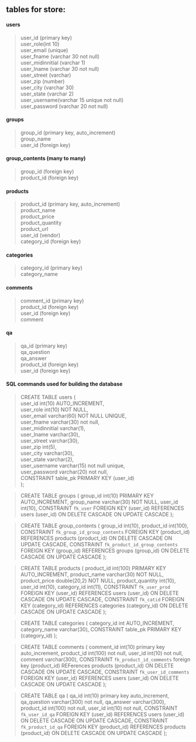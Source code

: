 ## tables for store:
#### users
> user_id (primary key)  
> user_role(int 10)  
> user_email (unique)  
> user_fname (varchar 30 not null)  
> user_midinnitial (varchar 1)  
> user_lname (varchar 30 not null)  
> user_street (varchar)  
> user_zip (number)  
> user_city (varchar 30)  
> user_state (varchar 2)  
> user_username(varchar 15 unique not null)  
> user_password (varchar 20 not null)  

#### groups
> group_id (primary key, auto_increment)  
> group_name  
> user_id (foreign key)  


#### group_contents (many to many)
> group_id (foreign key)  
> product_id (foreign key)  

#### products
> product_id (primary key, auto_increment)  
> product_name  
> product_price  
> product_quantity  
> product_url  
> user_id (vendor)  
> category_id (foreign key)  

#### categories
> category_id (primary key)  
> category_name  

#### comments
> comment_id (primary key)  
> product_id (foreign key)  
> user_id (foreign key)  
> comment  

#### qa
> qa_id (primary key)  
> qa_question  
> qa_answer  
> product_id (foreign key)  
> user_id (foreign key)  


#### SQL commands used for building the database
> CREATE TABLE users (  
> 	user_id int(10) AUTO_INCREMENT,  
> 	user_role int(10) NOT NULL,  
> 	user_email varchar(60) NOT NULL UNIQUE,  
> 	user_fname varchar(30) not null,  
> 	user_midinnitial varchar(1),  
> 	user_lname varchar(30),  
> 	user_street varchar(30),  
> 	user_zip int(5),  
> 	user_city varchar(30),  
> 	user_state varchar(2),  
> 	user_username varchar(15) not null unique,  
> 	user_password varchar(20) not null,  
> 	CONSTRAINT table_pk PRIMARY KEY (user_id)  
> );

> CREATE TABLE groups (
> 	group_id int(10) PRIMARY KEY AUTO_INCREMENT,
> 	group_name varchar(30) NOT NULL,
> 	user_id int(10),
> 	CONSTRAINT `fk_user`
> 		FOREIGN KEY (user_id) REFERENCES users (user_id)
> 		ON DELETE CASCADE
> 		ON UPDATE CASCADE
> 	);

> CREATE TABLE group_contents (
> 	group_id int(10),
> 	product_id int(100),
> 	CONSTRAINT `fk_group_id_group_contents`
> 		FOREIGN KEY (product_id) REFERENCES products (product_id)
> 		ON DELETE CASCADE
> 		ON UPDATE CASCADE,
> 	CONSTRAINT `fk_product_id_group_contents`
> 		FOREIGN KEY (group_id) REFERENCES groups (group_id)
> 		ON DELETE CASCADE
> 		ON UPDATE CASCADE
> );

> CREATE TABLE products (
> 	product_id int(100) PRIMARY KEY AUTO_INCREMENT,
> 	product_name varchar(30) NOT NULL,
> 	product_price double(20,2) NOT NULL,
> 	product_quantity int(10),
> 	user_id int(10),
> 	category_id int(11),
> 	CONSTRAINT `fk_user_prod`
> 		FOREIGN KEY (user_id) REFERENCES users (user_id)
> 		ON DELETE CASCADE
> 		ON UPDATE CASCADE,
> 	CONSTRAINT `fk_catid`
> 		FOREIGN KEY (category_id) REFERENCES categories (category_id)
> 		ON DELETE CASCADE
> 		ON UPDATE CASCADE
> );

> CREATE TABLE categories (
> 	category_id int AUTO_INCREMENT,
> 	category_name varchar(30),
> 	CONSTRAINT table_pk PRIMARY KEY (category_id)
> 	);
	
> CREATE TABLE comments (
> 	comment_id int(10) primary key auto_increment,
> 	product_id int(100) not null,
> 	user_id int(10) not null,
> 	comment varchar(300),
> 	CONSTRAINT `fk_product_id_comments`
> 		foreign key (product_id) REFerences products (product_id)
> 		ON DELETE CASCADE
> 		ON UPDATE CASCADE,
> 	CONSTRAINT `fk_user_id_comments`
> 		FOREIGN KEY (user_id) REFERENCES users (user_id)
> 		ON DELETE CASCADE
> 		ON UPDATE CASCADE
> );

> CREATE TABLE qa ( 
> 	qa_id int(10) primary key auto_increment,
> 	qa_question varchar(300) not null,
> 	qa_answer varchar(300),
> 	product_id int(100) not null,
> 	user_id int(10) not null,
> 	CONSTRAINT `fk_user_id_qa`
> 		FOREIGN KEY (user_id) REFERENCES users (user_id)
> 		ON DELETE CASCADE
> 		ON UPDATE CASCADE,
> 	CONSTRAINT `fk_product_id_qa`
> 		FOREIGN KEY (product_id) REFERENCES products (product_id)
> 		ON DELETE CASCADE
> 		ON UPDATE CASCADE
> );